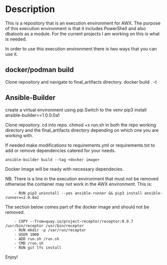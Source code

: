 # Description
This is a repository that is an execution environment for AWX. The purpose of this execution environment  is that it includes PowerShell and also dbatools as a module. 
For the current projects I am working on this is what is needed.

In order to use this execution environment there is two ways that you can use it. 

## docker/podman build
Clone repository and navigate to final_artifacts directory. docker build . -t <tag name>

## Ansible-Builder
create a virtual environment using pip.Switch to the venv
pip3 install ansible-builder==1.0.0.0a1

Clone repository. 
cd into repo. 
chmod +x  run.sh in both the repo working directory and the final_artifacts directory depending on which one you are working with.

If needed make modifications to requirements.yml or requirements.txt to add or remove dependencies catered for your needs.
```
ansible-builder build --tag <docker image> 
```
Docker Image will be ready with necessary dependecies.

NB. There is a line in the execution environment that must not be removed otherwise the container may not work in the AWX environment. This is:

```
    - RUN pip3 uninstall --yes ansible-runner && pip3 install ansible-runner==2.0.0a2
```

The section below comes part of the docker image and should not be removed. 


```
    - COPY --from=quay.io/project-receptor/receptor:0.9.7 /usr/bin/receptor /usr/bin/receptor
    - RUN mkdir -p /var/run/receptor
    - USER 1000
    - ADD run.sh /run.sh
    - CMD /run.sh
    - RUN git lfs install
```
Enjoy!